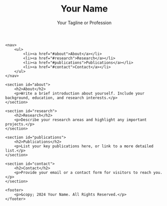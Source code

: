 <!DOCTYPE html>
<html lang="en">
<head>
    <meta charset="UTF-8">
    <meta name="viewport" content="width=device-width, initial-scale=1.0">
    <title>Personal Website</title>
    <link rel="stylesheet" href="styles.css">
</head>
<body>
    <header>
        <h1>Your Name</h1>
        <p>Your Tagline or Profession</p>
    </header>

    <nav>
        <ul>
            <li><a href="#about">About</a></li>
            <li><a href="#research">Research</a></li>
            <li><a href="#publications">Publications</a></li>
            <li><a href="#contact">Contact</a></li>
        </ul>
    </nav>

    <section id="about">
        <h2>About</h2>
        <p>Write a brief introduction about yourself. Include your background, education, and research interests.</p>
    </section>

    <section id="research">
        <h2>Research</h2>
        <p>Describe your research areas and highlight any important projects.</p>
    </section>

    <section id="publications">
        <h2>Publications</h2>
        <p>List your key publications here, or link to a more detailed list.</p>
    </section>

    <section id="contact">
        <h2>Contact</h2>
        <p>Provide your email or a contact form for visitors to reach you.</p>
    </section>

    <footer>
        <p>&copy; 2024 Your Name. All Rights Reserved.</p>
    </footer>
</body>
</html>
